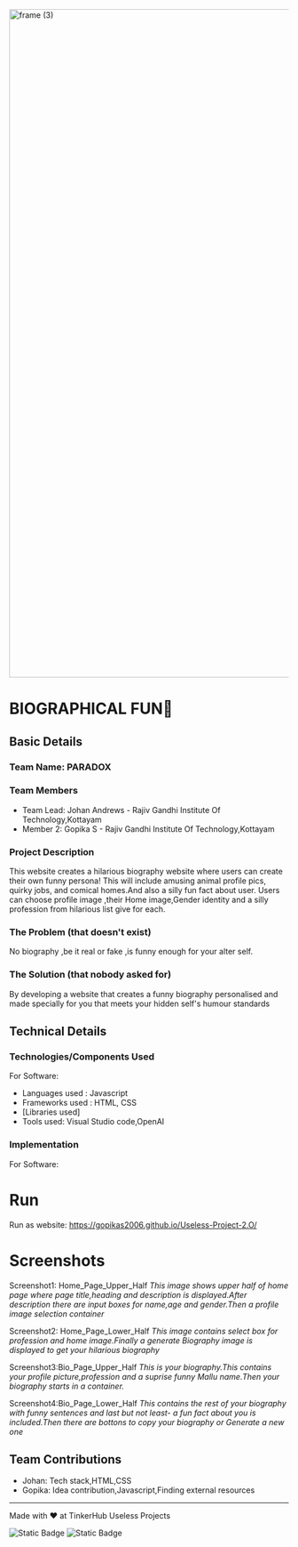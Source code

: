<img width="3188" height="1202" alt="frame (3)" src="https://github.com/user-attachments/assets/517ad8e9-ad22-457d-9538-a9e62d137cd7" />


# BIOGRAPHICAL FUN🎯


## Basic Details
### Team Name: PARADOX


### Team Members
- Team Lead: Johan Andrews - Rajiv Gandhi Institute Of Technology,Kottayam
- Member 2: Gopika S - Rajiv Gandhi Institute Of Technology,Kottayam

### Project Description
This website creates a hilarious biography website where users can create their own funny persona! 
This will include amusing animal profile pics, quirky jobs, and comical homes.And also a silly fun fact about user.
Users can choose profile image ,their Home image,Gender identity and a silly profession from hilarious list give for each. 


### The Problem (that doesn't exist)
No biography ,be it real or fake ,is funny enough for your alter self. 

### The Solution (that nobody asked for)
By developing a website that creates a funny biography personalised and made specially for you that meets your hidden self's humour standards

## Technical Details
### Technologies/Components Used
For Software:
- Languages used : Javascript
- Frameworks used : HTML, CSS
- [Libraries used]
- Tools used: Visual Studio code,OpenAI 



### Implementation
For Software:
# Run
Run as website: https://gopikas2006.github.io/Useless-Project-2.O/

# Screenshots 
Screenshot1: Home_Page_Upper_Half
*This image shows upper half of home page where page title,heading and description is displayed.After description there are input boxes for name,age and gender.Then a profile image selection container*

Screenshot2: Home_Page_Lower_Half
*This image contains select box for profession and home image.Finally a generate Biography image is displayed to get your hilarious biography*

Screenshot3:Bio_Page_Upper_Half
*This is your biography.This contains your profile picture,profession and a suprise funny Mallu name.Then your biography starts in a container.*

Screenshot4:Bio_Page_Lower_Half
*This contains the rest of your biography with funny sentences and last but not least- a fun fact about you is included.Then there are bottons to copy your biography or Generate a new one*




## Team Contributions
- Johan: Tech stack,HTML,CSS
- Gopika: Idea contribution,Javascript,Finding external resources 


---
Made with ❤️ at TinkerHub Useless Projects 

![Static Badge](https://img.shields.io/badge/TinkerHub-24?color=%23000000&link=https%3A%2F%2Fwww.tinkerhub.org%2F)
![Static Badge](https://img.shields.io/badge/UselessProjects--25-25?link=https%3A%2F%2Fwww.tinkerhub.org%2Fevents%2FQ2Q1TQKX6Q%2FUseless%2520Projects)



